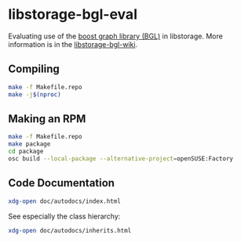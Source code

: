 libstorage-bgl-eval
===================

Evaluating use of the [boost graph library
(BGL)](http://www.boost.org/doc/libs/1_56_0/libs/graph/doc/index.html) in
libstorage. More information is in the
[libstorage-bgl-wiki](https://github.com/aschnell/libstorage-bgl-eval/wiki).

Compiling
---------

```sh
make -f Makefile.repo
make -j$(nproc)
```

Making an RPM
-------------

```sh
make -f Makefile.repo
make package
cd package
osc build --local-package --alternative-project=openSUSE:Factory
```

Code Documentation
------------------

```sh
xdg-open doc/autodocs/index.html
```

See especially the class hierarchy:

```sh
xdg-open doc/autodocs/inherits.html
```
